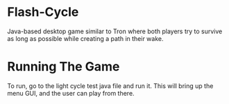 # Flash-Cycle
Java-based desktop game similar to Tron where both players try to survive as long as possible while creating a path in their wake. 

# Running The Game
To run, go to the light cycle test java file and run it. This will bring up the menu GUI, and the user can play from there. 
